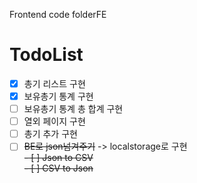Frontend code folderFE 

# TodoList
- [x] 총기 리스트 구현  
- [x] 보유총기 통계 구현  
- [ ] 보유총기 통계 총 합계 구현
- [ ] 열외 페이지 구현  
- [ ] 총기 추가 구현  
- [ ] ~~BE로 json넘겨주기~~ -> localstorage로 구현  
~~- [ ] Json to CSV~~  
~~- [ ] CSV to Json~~  
